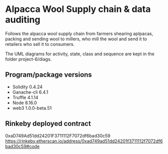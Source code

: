 # Alpacca Wool Supply chain & data auditing
Follows the alpacca wool supply chain from farmers shearing aplpacas, packing and sending wool to millers, who mill the wool and send it to retailers who sell it to consumers.

The UML diagrams for activity, state, class and sequence are kept in the folder project-6/diags.


## Program/package versions

* Solidity 0.4.24
* Ganache-cli 6.4.1
* Truffle 4.1.14
* Node 8.16.0
* web3 1.0.0-beta.51


## Rinkeby deployed contract
0xaD749Ad51dd24201F3711112F7072df6bad30c59
https://rinkeby.etherscan.io/address/0xad749ad51dd24201f3711112f7072df6bad30c59#code